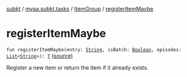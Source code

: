 [subkt](../../index.md) / [myaa.subkt.tasks](../index.md) / [ItemGroup](index.md) / [registerItemMaybe](./register-item-maybe.md)

# registerItemMaybe

`fun registerItemMaybe(entry: `[`String`](https://kotlinlang.org/api/latest/jvm/stdlib/kotlin/-string/index.html)`, isBatch: `[`Boolean`](https://kotlinlang.org/api/latest/jvm/stdlib/kotlin/-boolean/index.html)`, episodes: `[`List`](https://kotlinlang.org/api/latest/jvm/stdlib/kotlin.collections/-list/index.html)`<`[`String`](https://kotlinlang.org/api/latest/jvm/stdlib/kotlin/-string/index.html)`>): `[`T`](index.md#T) [(source)](https://github.com/Myaamori/SubKt/blob/0.1.9/src/main/kotlin/myaa/subkt/tasks/tasks.kt#L315)

Register a new item or return the item if it already exists.

